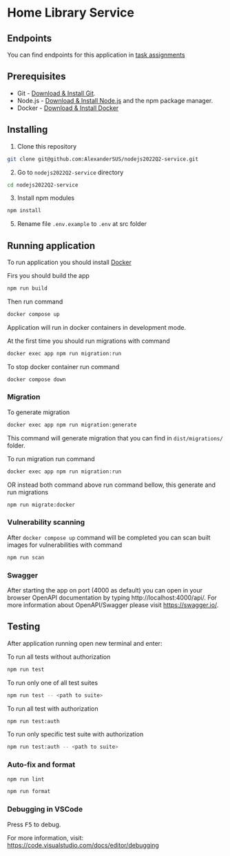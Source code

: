 # Home Library Service

## Endpoints
  You can find endpoints for this application in [task assignments](https://github.com/AlreadyBored/nodejs-assignments/blob/main/assignments/authentication/assignment.md)

## Prerequisites

- Git - [Download & Install Git](https://git-scm.com/downloads).
- Node.js - [Download & Install Node.js](https://nodejs.org/en/download/) and the npm package manager.
- Docker - [Download & Install Docker](https://docs.docker.com/get-docker/)

## Installing
1. Clone this repository

```sh
git clone git@github.com:AlexanderSUS/nodejs2022Q2-service.git
```
2. Go to `nodejs2022Q2-service` directory 
```sh
cd nodejs2022Q2-service
```

3. Install npm modules

```sh
npm install
```
5. Rename file `.env.example` to `.env` at src folder



## Running application
To run application you should install [Docker](https://docs.docker.com/get-docker/)

Firs you should build the app
```sh
npm run build
```


Then run command
```sh
docker compose up
```
Application will run in docker containers in development mode.

At the first time you should run migrations with command
```sh
docker exec app npm run migration:run
```

To stop docker container run command
```sh
docker compose down
```

### Migration

To generate migration
```sh
docker exec app npm run migration:generate
```
This command will generate migration that you can find in `dist/migrations/` folder.

To run migration run command
```sh
docker exec app npm run migration:run
```

OR instead both command above run command bellow, this generate and run migrations
```sh
npm run migrate:docker
```



### Vulnerability scanning

After `docker compose up` command will be completed you can scan built images for vulnerabilities with command
```sh
npm run scan
```

### Swagger
After starting the app on port (4000 as default) you can open
in your browser OpenAPI documentation by typing http://localhost:4000/api/.
For more information about OpenAPI/Swagger please visit https://swagger.io/.

## Testing

After application running open new terminal and enter:

To run all tests without authorization

```sh
npm run test
```

To run only one of all test suites

```sh
npm run test -- <path to suite>
```

To run all test with authorization

```sh
npm run test:auth
```

To run only specific test suite with authorization

```sh
npm run test:auth -- <path to suite>
```

### Auto-fix and format

```sh
npm run lint
```

```sh
npm run format
```

### Debugging in VSCode

Press <kbd>F5</kbd> to debug.

For more information, visit: https://code.visualstudio.com/docs/editor/debugging
